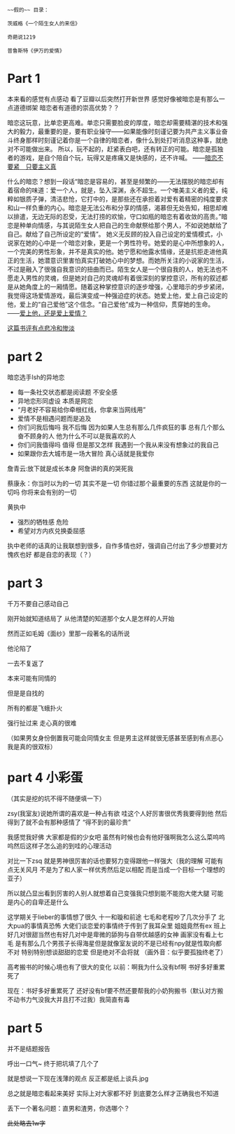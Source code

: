 ```
~~假的~~ 目录：

茨威格《一个陌生女人的来信》 

奇葩说1219

普鲁斯特《伊万的爱情》
```

# Part 1

本来看的感觉有点感动 看了豆瓣以后突然打开新世界 感觉好像被暗恋是有那么一点道德绑架 暗恋者有道德的崇高优势？？

暗恋这玩意，比单恋更高难。单恋只需要脸皮的厚度，暗恋却需要精湛的技术和强大的毅力，最重要的是，要有职业操守——如果能像时刻谨记要为共产主义事业奋斗终身那样时刻谨记着你是一个自律的暗恋者，像什么到处打听消息这种事，就绝对不可能做出来。
所以，玩不起的，赶紧表白吧，还有转正的可能。暗恋是孤独者的游戏，是自个陪自个玩，玩得又是疼痛又是快感的，还不许喊。
——[暗恋不要紧　只要主义真]( https://book.douban.com/review/1377623/)

什么的暗恋？想到一段话“暗恋是容易的，甚至是频繁的——无法摆脱的暗恋却有着宿命的味道：爱一个人，就是，坠入深渊，永不超生。一个唯美主义者的爱，纯粹如银质子弹，清洁悲怆，它打中的，是那些还在承担着对爱有着精密的纯度要求和山一样负重的内心。暗恋是无法公布和分享的情感，渴慕但无处告知，相思却难以排遣，无边无际的忍受，无法打捞的欢愉，守口如瓶的暗恋有着收敛的高贵。”暗恋是种单向情感，与其说陌生女人把自己的生命献祭给那个男人，不如说她献给了自己。献给了自己所设定的“爱情”。
她义无反顾的投入自己设定的爱情模式，小说家在她的心中是一个暗恋对象，更是一个男性符号。她爱的是心中所想象的人，一个完美的男性形象，并不是真实的他。她宁愿和他露水情缘，还是抗拒走进他真正的生活，她潜意识里害怕真实打破她心中的梦想。而她所关注的小说家的生活，不过是融入了很强自我意识的扭曲而已。陌生女人是一个很自我的人，她无法也不愿走入男性的灵魂，但是她对自己的灵魂却有着很深刻的掌控意识，所有的叙述都是从她角度上的一厢情愿。随着这种掌控意识的逐步增强，心里暗示的步步紧闭，我觉得这场爱情游戏，最后演变成一种强迫症的状态。她爱上他，爱上自己设定的他，爱上的“自己爱他”这个信念。“自己爱他”成为一种信仰，贯穿她的生命。
——[爱上他，还是爱上爱情？]( https://book.douban.com/review/1007811/)

[这篇书评有点悲冷和惨淡](https://book.douban.com/review/1481543/)


# part 2

暗恋选手lsh的异地恋
- 每一条社交状态都是阅读题 不安全感
- 异地恋形同虚设 本质是网恋
- “月老好不容易给你牵根红线，你拿来当网线用”
- 爱情不是相遇问题而是追及
- 你们问我后悔吗 我不后悔 因为如果人生总有那么几件疯狂的事 总有几个那么奋不顾身的人 他为什么不可以是我喜欢的人
- 你们问我值得吗 值得 但是那又怎样 我遇到一个我从来没有想象过的我自己
- 如果跟你去大城市是一场大冒险 真心话就是我爱你

詹青云:放下就是成长本身
阿詹讲的真的哭死我

蔡康永：你当时以为的一切 其实不是一切 你错过那个最重要的东西 这就是你的一切吗 你将来会有别的一切 

黄执中
- 强烈的牺牲感 危险
- 希望对方内疚兑换委屈感

执中老师的话真的让我联想到很多，自作多情也好，强调自己付出了多少想要对方愧疚也好 都是自恋的表现（？）


# part 3

千万不要自己感动自己

刚开始就知道结局了 从他清楚的知道那个女人是怎样的人开始

然而正如毛姆《面纱》里那一段著名的话所说

他沦陷了

一去不复返了

本来可能有同情的

但是是自找的

所有的都是飞蛾扑火

强行扯过来 走心真的很难

（如果男女身份倒置我可能会同情女主 但是男主这样就很无感甚至感到有点恶心 我是真的很双标）



# part 4 小彩蛋

（其实是挖的坑不得不随便填一下）

zsy(我室友)说她所谓的喜欢是一种占有欲 哇这个人好厉害很优秀我要得到他 然后得到了就不会有那种感情了 “得不到的最珍贵”

我感觉我好佛 大家都是假的少女吧 虽然有时候也会有他好强啊我怎么这么菜呜呜呜然后这样子怎么追的到哇的心理活动

对比一下zsq 就是男神很厉害的话也要努力变得跟他一样强大（我的理解 可能有点无关风月 不是为了和人家一样优秀然后足以相配 而是当成一个目标一个理想的亚子）

所以就凸显出看到厉害的人别人就想着自己变强我只想到能不能抱大佬大腿 可能是内心的自卑还是什么

这学期关于lieber的事情想了很久 十一和璇和前途 七毛和老程吵了几次分手了 北大pua的事情真恐怖 大佬们谈恋爱的事情终于传到了我耳朵里 姐姐竟然有ex 班上好几对很甜当然也有好几对中是卑微的舔狗与自带优越感的女神 画家没有看上七毛 是有那么几个男孩子长得海星但是就像室友说的不是已经有npy就是性取向都不对 特别特别想谈甜甜的恋爱 但是绝对不会将就 （画外音：似乎要孤独终老了）

高考搬书的时候心境也有了很大的变化 以前：啊我为什么没有bf啊 书好多好重累死了

现在：书好多好重累死了 还好没有bf要不然还要帮我的小奶狗搬书（默认对方搬不动书力气没我大并且打不过我）我简直有毒



# part 5

并不是结题报告

呼出一口气~ 终于把坑填了几个了

就是想说一下现在浅薄的观点 反正都是纸上谈兵.jpg

总之就是暗恋看起来美好 实际上对大家都不好 到底要怎么样才正确我也不知道

丢下一个著名问题：直男和渣男，你选哪个？

~~此处略去1w字~~
